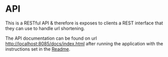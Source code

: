 # API

This is a RESTful API & therefore is exposes to clients a REST interface that they can use to handle url shortening.

The API documentation can be found on url <http://localhost:8085/docs/index.html> after running the application with the instructions set in the [Readme](../README.md).
